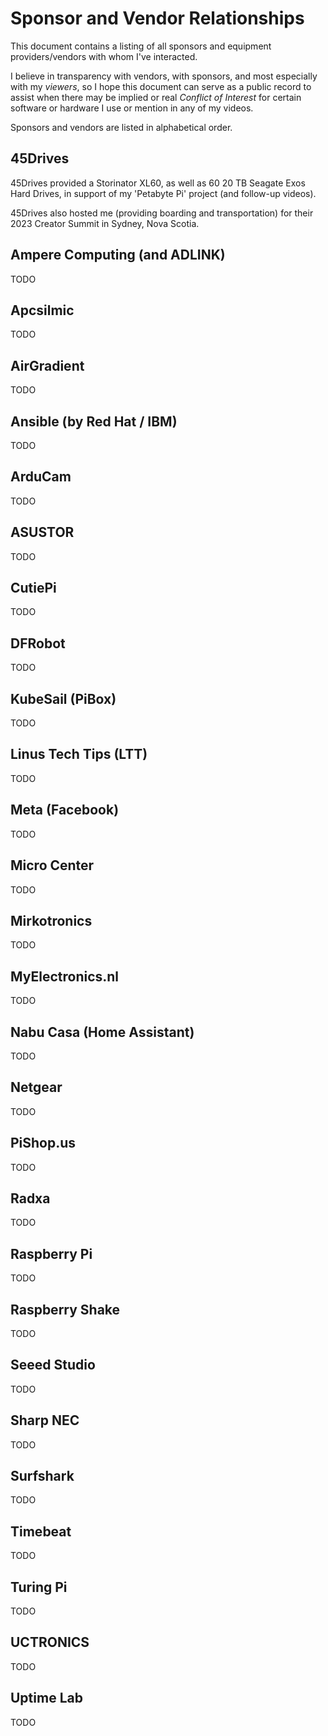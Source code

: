 # Sponsor and Vendor Relationships

This document contains a listing of all sponsors and equipment providers/vendors with whom I've interacted.

I believe in transparency with vendors, with sponsors, and most especially with my _viewers_, so I hope this document can serve as a public record to assist when there may be implied or real _Conflict of Interest_ for certain software or hardware I use or mention in any of my videos.

Sponsors and vendors are listed in alphabetical order.

## 45Drives

45Drives provided a Storinator XL60, as well as 60 20 TB Seagate Exos Hard Drives, in support of my 'Petabyte Pi' project (and follow-up videos).

45Drives also hosted me (providing boarding and transportation) for their 2023 Creator Summit in Sydney, Nova Scotia.

## Ampere Computing (and ADLINK)

TODO

## Apcsilmic

TODO

## AirGradient

TODO

## Ansible (by Red Hat / IBM)

TODO

## ArduCam

TODO

## ASUSTOR

TODO

## CutiePi

TODO

## DFRobot

TODO

## KubeSail (PiBox)

TODO

## Linus Tech Tips (LTT)

TODO

## Meta (Facebook)

TODO

## Micro Center

TODO

## Mirkotronics

TODO

## MyElectronics.nl

TODO

## Nabu Casa (Home Assistant)

TODO

## Netgear

TODO

## PiShop.us

TODO

## Radxa

TODO

## Raspberry Pi

TODO

## Raspberry Shake

TODO

## Seeed Studio

TODO

## Sharp NEC

TODO

## Surfshark

TODO

## Timebeat

TODO

## Turing Pi

TODO

## UCTRONICS

TODO

## Uptime Lab

TODO
